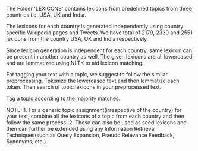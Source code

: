 The Folder 'LEXICONS' contains lexicons from predefined topics from three countries i.e. USA, UK and India. 

The lexicons for each country is generated independently using country specific Wikipedia pages and Tweets. We have total of 2179, 2330 and 2551 lexicons from the country USA, UK and India respectively. 

Since lexicon generation is independent for each country, same lexicon can be present in another country as well. The given lexicons are all lowercased and are lemmatized using NLTK to aid lexicon matching.

For tagging your text with a topic, we suggest to follow the similar preprocessing. Tokenize the lowercased text and then lemmatize each token. Then search of topic lexicons in your preprocessed text.

Tag a topic according to the majority matches. 

NOTE: 1. For a generic topic assignment(irrespective of the country) for your text, combine all the lexicons of a topic from each country and then follow the same process. 
      2. These can also be used as seed lexicons and then can further be extended using any Information Retrieval Techniques(such as Query Expansion, Pseudo Relevance Feedback, Synonyms, etc.)
	
